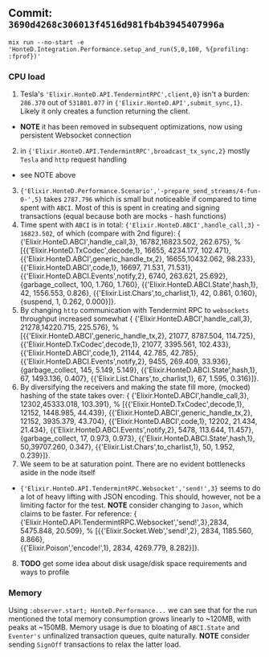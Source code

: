 ## Commit: `3690d4268c306013f4516d981fb4b3945407996a`

```
mix run --no-start -e 'HonteD.Integration.Performance.setup_and_run(5,0,100, %{profiling: :fprof})'
```

### CPU load

1. Tesla's `'Elixir.HonteD.API.TendermintRPC',client,0}` isn't a burden: `286.370` out of `531801.077` in `{'Elixir.HonteD.API',submit_sync,1}`. Likely it only creates a function returning the client.
  - **NOTE** it has been removed in subsequent optimizations, now using persistent Websocket connection
2. in `{'Elixir.HonteD.API.TendermintRPC',broadcast_tx_sync,2}` mostly `Tesla` and `http` request handling
  - see NOTE above
3. `{'Elixir.HonteD.Performance.Scenario','-prepare_send_streams/4-fun-0-',5}` takes `2787.796` which is small but noticeable if compared to time spent with `ABCI`. Most of this is spent in creating and signing transactions (equal because both are mocks - hash functions)
4. Time spent with `ABCI` is in total: `{'Elixir.HonteD.ABCI',handle_call,3}` - `16823.502`, of which (compare with 2nd figure):
        { {'Elixir.HonteD.ABCI',handle_call,3},       16782,16823.502,  262.675},     %
        [{{'Elixir.HonteD.TxCodec',decode,1},         16655, 4234.177,  102.471},
         {{'Elixir.HonteD.ABCI',generic_handle_tx,2}, 16655,10432.062,   98.233},
         {{'Elixir.HonteD.ABCI',code,1},              16697,   71.531,   71.531},
         {{'Elixir.HonteD.ABCI.Events',notify,2},     6740,  263.621,   25.692},
         {garbage_collect,                             100,    1.760,    1.760},
         {{'Elixir.HonteD.ABCI.State',hash,1},          42, 1556.553,    0.826},
         {{'Elixir.List.Chars',to_charlist,1},          42,    0.861,    0.160},
         {suspend,                                       1,    0.262,    0.000}]}.
5. By changing `http` communication with Tendermint RPC to `websockets` throughput increased somewhat
        { {'Elixir.HonteD.ABCI',handle_call,3},       21278,14220.715,  225.576},     %
        [{{'Elixir.HonteD.ABCI',generic_handle_tx,2}, 21077, 8787.504,  114.725},
         {{'Elixir.HonteD.TxCodec',decode,1},         21077, 3395.561,  102.433},
         {{'Elixir.HonteD.ABCI',code,1},              21144,   42.785,   42.785},
         {{'Elixir.HonteD.ABCI.Events',notify,2},     9455,  269.409,   33.936},
         {garbage_collect,                             145,    5.149,    5.149},
         {{'Elixir.HonteD.ABCI.State',hash,1},          67, 1493.136,    0.407},
         {{'Elixir.List.Chars',to_charlist,1},          67,    1.595,    0.316}]}.
6. By diversifying the receivers and making the state fill more, (mocked) hashing of the state takes over:
        { {'Elixir.HonteD.ABCI',handle_call,3},       12302,45333.018,  103.391},     %
        [{{'Elixir.HonteD.TxCodec',decode,1},         12152, 1448.985,   44.439},
         {{'Elixir.HonteD.ABCI',generic_handle_tx,2}, 12152, 3935.379,   43.704},
         {{'Elixir.HonteD.ABCI',code,1},              12202,   21.434,   21.434},
         {{'Elixir.HonteD.ABCI.Events',notify,2},     5478,  113.644,   11.457},
         {garbage_collect,                              17,    0.973,    0.973},
         {{'Elixir.HonteD.ABCI.State',hash,1},          50,39707.260,    0.347},
         {{'Elixir.List.Chars',to_charlist,1},          50,    1.952,    0.239}]}.
7. We seem to be at saturation point. There are no evident bottlenecks aside in the node itself
  - `{'Elixir.HonteD.API.TendermintRPC.Websocket','send!',3}` seems to do a lot of heavy lifting with JSON encoding.
  This should, however, not be a limiting factor for the test. **NOTE** consider changing to `Jason`,
  which claims to be faster. For reference:
       { {'Elixir.HonteD.API.TendermintRPC.Websocket','send!',3},2834, 5475.848,   20.509},     %
       [{{'Elixir.Socket.Web','send!',2},            2834, 1185.560,    8.866},      
        {{'Elixir.Poison','encode!',1},              2834, 4269.779,    8.282}]}.    

8. **TODO** get some idea about disk usage/disk space requirements and ways to profile

### Memory

Using `:observer.start; HonteD.Performance...` we can see that 
for the run mentioned the total memory consumption grows linearly to ~120MB, with peaks at ~150MB.
Memory usage is due to bloating of `ABCI.State` and `Eventer's` unfinalized transaction queues, quite naturally.
**NOTE** consider sending `SignOff` transactions to relax the latter load.
